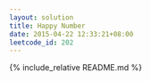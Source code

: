```yaml
---
layout: solution
title: Happy Number
date: 2015-04-22 12:33:21+08:00
leetcode_id: 202
---
```

{% include_relative README.md %}
